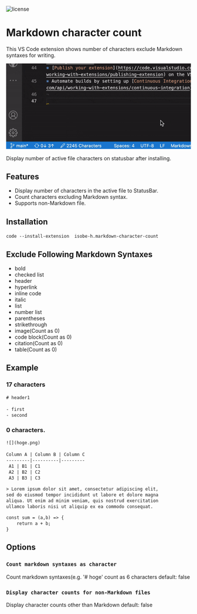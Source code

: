 
![license](https://img.shields.io/github/license/isobe-h/markdown-character-count-extension?style=for-the-badge)

# Markdown character count

This VS Code extension shows number of characters exclude Markdown syntaxes for writing.

![gif](./images/demo.gif)

Display number of active file characters on statusbar after installing.

## Features

- Display number of characters in the active file to StatusBar.
- Count characters excluding Markdown syntax.
- Supports non-Markdown file.  

## Installation

`code --install-extension  isobe-h.markdown-character-count`

## Exclude Following Markdown Syntaxes

- bold
- checked list
- header
- hyperlink
- inline code
- italic
- list
- number list
- parentheses
- strikethrough
- image(Count as 0)
- code block(Count as 0)
- citation(Count as 0)
- table(Count as 0)

## Example

### 17 characters
```
# header1

- first
- second

```

### 0 characters.
```
![](hoge.png)

Column A | Column B | Column C
---------|----------|---------
 A1 | B1 | C1
 A2 | B2 | C2
 A3 | B3 | C3

```

``` 
> Lorem ipsum dolor sit amet, consectetur adipiscing elit,
sed do eiusmod tempor incididunt ut labore et dolore magna
aliqua. Ut enim ad minim veniam, quis nostrud exercitation
ullamco laboris nisi ut aliquip ex ea commodo consequat.

```

```
const sum = (a,b) => {
	return a + b;
}

```

## Options

### `Count markdown syntaxes as character`

Count markdown syntaxes(e.g. '# hoge' count as 6 characters
default: false

### `Display character counts for non-Markdown files`

Display character counts other than Markdown
default: false
